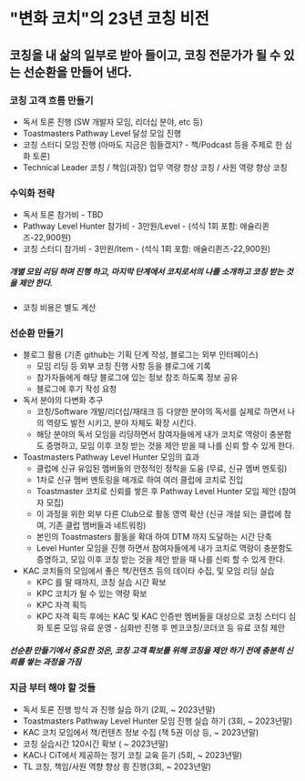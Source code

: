 
# "변화 코치"의 23년 코칭 비전

## 코칭을 내 삶의 일부로 받아 들이고, 코칭 전문가가 될 수 있는 선순환을 만들어 낸다.

### 코칭 고객 흐름 만들기
* 독서 토론 진행 (SW 개발자 모임, 리더십 분야, etc 등)
* Toastmasters Pathway Level 달성 모임 진행
* 코칭 스터디 모임 진행 (아마도 지금은 힘들겠지? - 책/Podcast 등을 주제로 한 심화 토론)
* Technical Leader 코칭 / 책임(과장) 업무 역량 향상 코칭 / 사원 역량 향상 코칭

### 수익화 전략
* 독서 토론 참가비 - TBD
* Pathway Level Hunter 참가비 - 3만원/Level - (석식 1회 포함: 애슐리퀸즈-22,900원)
* 코칭 스터디 참가비 - 3만원/Item - (석식 1회 포함: 애슐리퀸즈-22,900원)

##### 개별 모임 리딩 하며 진행 하고, 마지막 단계에서 코치로서의 나를 소개하고 코칭 받는 것을 제안 한다. 
* 코칭 비용은 별도 계산

### 선순환 만들기
* 블로그 활용 (기존 github는 기획 단계 작성, 블로그는 외부 인터페이스)
  * 모임 리딩 등 외부 코칭 진행 사항 등을 블로그에 기록
  * 참가자들에게 해당 블로그에 있는 정보 참조 하도록 정보 공유
  * 블로그에 후기 작성 요청
* 독서 분야의 다변화 추구
  * 코칭/Software 개발/리더십/재태크 등 다양한 분야의 독서를 실제로 하면서 나의 역량도 발전 시키고, 분야 자체도 확장 시킨다.
  * 해당 분야의 독서 모임을 리딩하면서 참여자들에게 내가 코치로 역량이 충분함도 증명하고, 모임 이후 코칭 받는 것을 제안 받을 때 나를 신뢰 할 수 있게 한다.
* Toastmasters Pathway Level Hunter 모임의 효과
  * 클럽에 신규 유입된 멤버들의 안정적인 정착을 도움 (무료, 신규 멤버 멘토링)
  * 1차로 신규 멤버 멘토링을 매개로 하여 여러 클럽에 코치로 진입
  * Toastmaster 코치로 신뢰를 쌓은 후 Pathway Level Hunter 모임 제안 (참여자 모집)
  * 이 과정을 위한 외부 다른 Club으로 활동 영역 확산 (신규 개설 되는 클럽에 참여, 기존 클럽 멤버들과 네트워킹)
  * 본인의 Toastmasters 활동을 확대 하여 DTM 까지 도달하는 시간 단축 
  * Level Hunter 모임을 진행 하면서 참여자들에게 내가 코치로 역량이 충분함도 증명하고, 모임 이후 코칭 받는 것을 제안 받을 때 나를 신뢰 할 수 있게 한다.
* KAC 코치들의 모임에서 좋은 책/컨텐츠 등의 데이타 수집, 및 모임 리딩 실습
  * KPC 를 딸 때까지, 코칭 실습 시간 확보
  * KPC 코치가 될 수 있는 역량 확보
  * KPC 자격 획득
  * KPC 자격 획득 후에는 KAC 및 KAC 인증반 멤버들을 대상으로 코칭 스터디 심화 토론 모임 유료 운영 - 심화반 진행 후 멘코코칭/코더코 등 유료 코칭 제안   


##### 선순환 만들기에서 중요한 것은, 코칭 고객 확보를 위해 코칭을 제안 하기 전에 충분히 신뢰를 쌓는 과정을 가짐

### 지금 부터 해야 할 것들
* 독서 토론 진행 방식 과 진행 실습 하기 (2회, ~ 2023년말)
* Toastmasters Pathway Level Hunter 모임 진행 실습 하기 (3회, ~ 2023년말)
* KAC 코치 모임에서 책/컨텐츠 정보 수집 (책 5권 이상 등, ~ 2023년말)
* 코칭 실습시간 120시간 확보 ( ~ 2023년말)
* KAC나 CiT에서 제공하는 정기 코칭 교육 듣기 (5회, ~ 2023년말)
* TL 코칭, 책임/사원 역향 향상 쾽 진행(3회, ~ 2023년말)
 
